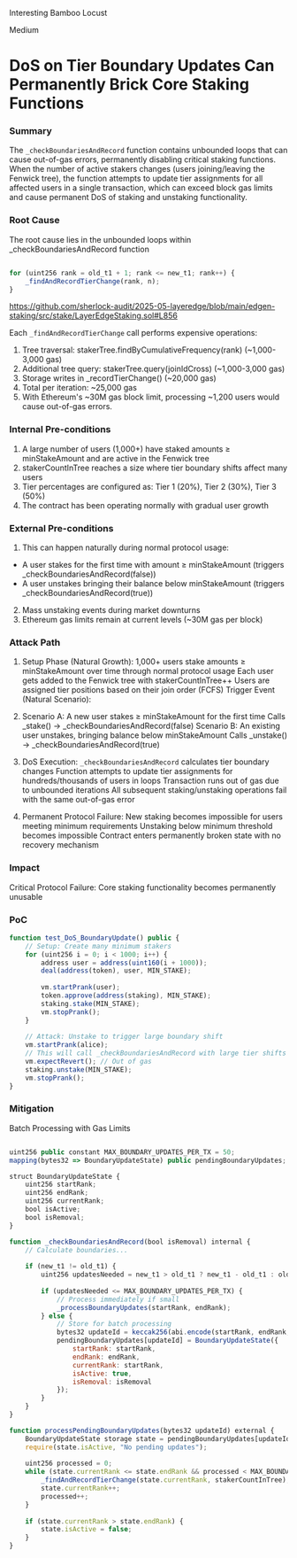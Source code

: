 Interesting Bamboo Locust

Medium

# DoS on Tier Boundary Updates Can Permanently Brick Core Staking Functions

### Summary

The `_checkBoundariesAndRecord` function contains unbounded loops that can cause out-of-gas errors, permanently disabling critical staking functions. When the number of active stakers changes (users joining/leaving the Fenwick tree), the function attempts to update tier assignments for all affected users in a single transaction, which can exceed block gas limits and cause permanent DoS of staking and unstaking functionality.

### Root Cause

The root cause lies in the unbounded loops within _checkBoundariesAndRecord function 
```javascript

for (uint256 rank = old_t1 + 1; rank <= new_t1; rank++) {
    _findAndRecordTierChange(rank, n);
}
```
https://github.com/sherlock-audit/2025-05-layeredge/blob/main/edgen-staking/src/stake/LayerEdgeStaking.sol#L856

Each `_findAndRecordTierChange` call performs expensive operations:

1. Tree traversal: stakerTree.findByCumulativeFrequency(rank) (~1,000-3,000 gas)
2. Additional tree query: stakerTree.query(joinIdCross) (~1,000-3,000 gas)
3. Storage writes in _recordTierChange() (~20,000 gas)
4. Total per iteration: ~25,000 gas
5. With Ethereum's ~30M gas block limit, processing ~1,200 users would cause out-of-gas errors.

### Internal Pre-conditions

1. A large number of users (1,000+) have staked amounts ≥ minStakeAmount and are active in the Fenwick tree
2. stakerCountInTree reaches a size where tier boundary shifts affect many users
3. Tier percentages are configured as: Tier 1 (20%), Tier 2 (30%), Tier 3 (50%)
4. The contract has been operating normally with gradual user growth

### External Pre-conditions

1. This can happen naturally during normal protocol usage:
* A user stakes for the first time with amount ≥ minStakeAmount (triggers _checkBoundariesAndRecord(false)) 
* A user unstakes bringing their balance below minStakeAmount (triggers _checkBoundariesAndRecord(true))
2. Mass unstaking events during market downturns
3. Ethereum gas limits remain at current levels (~30M gas per block)

### Attack Path

1. Setup Phase (Natural Growth):
1,000+ users stake amounts ≥ minStakeAmount over time through normal protocol usage
Each user gets added to the Fenwick tree with stakerCountInTree++
Users are assigned tier positions based on their join order (FCFS)
Trigger Event (Natural Scenario):

2. Scenario A: A new user stakes ≥ minStakeAmount for the first time
Calls _stake() → _checkBoundariesAndRecord(false)
Scenario B: An existing user unstakes, bringing balance below minStakeAmount
Calls _unstake() → _checkBoundariesAndRecord(true)

3. DoS Execution:
`_checkBoundariesAndRecord` calculates tier boundary changes
Function attempts to update tier assignments for hundreds/thousands of users in loops
Transaction runs out of gas due to unbounded iterations
All subsequent staking/unstaking operations fail with the same out-of-gas error

4. Permanent Protocol Failure:
New staking becomes impossible for users meeting minimum requirements
Unstaking below minimum threshold becomes impossible
Contract enters permanently broken state with no recovery mechanism

### Impact

Critical Protocol Failure: Core staking functionality becomes permanently unusable

### PoC

```javascript
function test_DoS_BoundaryUpdate() public {
    // Setup: Create many minimum stakers
    for (uint256 i = 0; i < 1000; i++) {
        address user = address(uint160(i + 1000));
        deal(address(token), user, MIN_STAKE);
        
        vm.startPrank(user);
        token.approve(address(staking), MIN_STAKE);
        staking.stake(MIN_STAKE);
        vm.stopPrank();
    }
    
    // Attack: Unstake to trigger large boundary shift
    vm.startPrank(alice);
    // This will call _checkBoundariesAndRecord with large tier shifts
    vm.expectRevert(); // Out of gas
    staking.unstake(MIN_STAKE);
    vm.stopPrank();
}


```

### Mitigation

Batch Processing with Gas Limits


```javascript

uint256 public constant MAX_BOUNDARY_UPDATES_PER_TX = 50;
mapping(bytes32 => BoundaryUpdateState) public pendingBoundaryUpdates;

struct BoundaryUpdateState {
    uint256 startRank;
    uint256 endRank;
    uint256 currentRank;
    bool isActive;
    bool isRemoval;
}

function _checkBoundariesAndRecord(bool isRemoval) internal {
    // Calculate boundaries...
    
    if (new_t1 != old_t1) {
        uint256 updatesNeeded = new_t1 > old_t1 ? new_t1 - old_t1 : old_t1 - new_t1;
        
        if (updatesNeeded <= MAX_BOUNDARY_UPDATES_PER_TX) {
            // Process immediately if small
            _processBoundaryUpdates(startRank, endRank);
        } else {
            // Store for batch processing
            bytes32 updateId = keccak256(abi.encode(startRank, endRank, block.timestamp));
            pendingBoundaryUpdates[updateId] = BoundaryUpdateState({
                startRank: startRank,
                endRank: endRank,
                currentRank: startRank,
                isActive: true,
                isRemoval: isRemoval
            });
        }
    }
}

function processPendingBoundaryUpdates(bytes32 updateId) external {
    BoundaryUpdateState storage state = pendingBoundaryUpdates[updateId];
    require(state.isActive, "No pending updates");
    
    uint256 processed = 0;
    while (state.currentRank <= state.endRank && processed < MAX_BOUNDARY_UPDATES_PER_TX) {
        _findAndRecordTierChange(state.currentRank, stakerCountInTree);
        state.currentRank++;
        processed++;
    }
    
    if (state.currentRank > state.endRank) {
        state.isActive = false;
    }
}
```